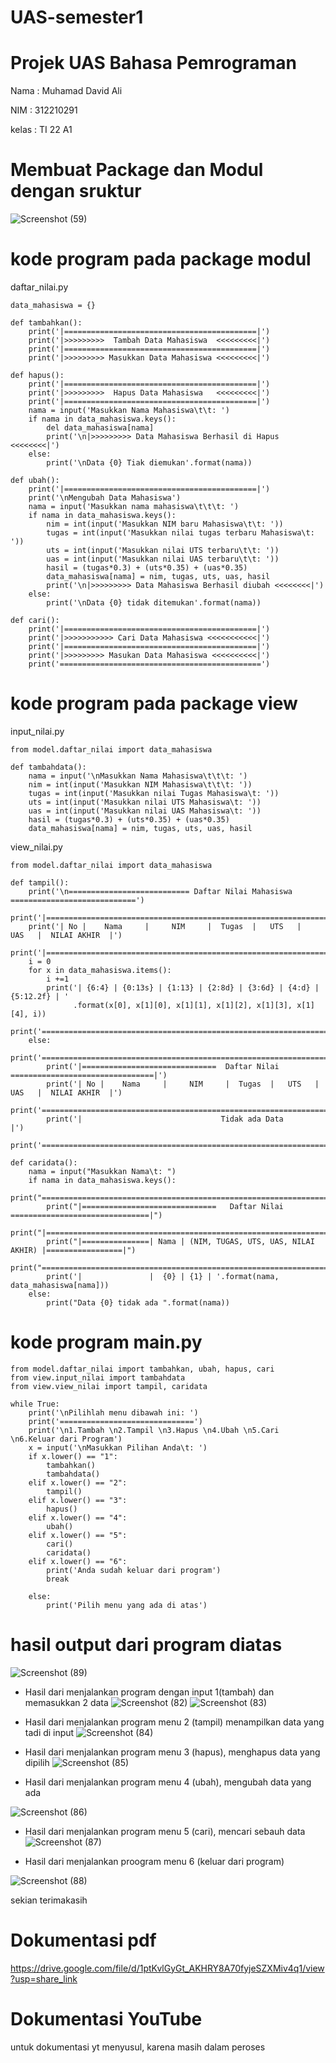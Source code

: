# UAS-semester1
# Projek UAS Bahasa Pemrograman

Nama  : Muhamad David Ali


NIM   : 312210291


kelas : TI 22 A1

# Membuat Package dan Modul dengan sruktur 

![Screenshot (59)](https://user-images.githubusercontent.com/116184002/211849423-b825fa3d-22bc-41f7-bd90-1a7689a76593.png)

# kode program pada package modul

daftar_nilai.py
~~~
data_mahasiswa = {}

def tambahkan():
    print('|===========================================|')
    print('|>>>>>>>>>  Tambah Data Mahasiswa  <<<<<<<<<|')
    print('|===========================================|')
    print('|>>>>>>>>> Masukkan Data Mahasiswa <<<<<<<<<|')

def hapus():
    print('|===========================================|')
    print('|>>>>>>>>>  Hapus Data Mahasiswa   <<<<<<<<<|')
    print('|===========================================|')
    nama = input('Masukkan Nama Mahasiswa\t\t: ')
    if nama in data_mahasiswa.keys():
        del data_mahasiswa[nama]
        print('\n|>>>>>>>>> Data Mahasiswa Berhasil di Hapus <<<<<<<<|')
    else:
        print('\nData {0} Tiak diemukan'.format(nama))

def ubah():
    print('|===========================================|')
    print('\nMengubah Data Mahasiswa')
    nama = input('Masukkan nama mahasiswa\t\t\t: ')
    if nama in data_mahasiswa.keys():
        nim = int(input('Masukkan NIM baru Mahasiswa\t\t: '))
        tugas = int(input('Masukkan nilai tugas terbaru Mahasiswa\t: '))
        uts = int(input('Masukkan nilai UTS terbaru\t\t: '))
        uas = int(input('Masukkan nilai UAS terbaru\t\t: '))
        hasil = (tugas*0.3) + (uts*0.35) + (uas*0.35)
        data_mahasiswa[nama] = nim, tugas, uts, uas, hasil
        print('\n|>>>>>>>>> Data Mahasiswa Berhasil diubah <<<<<<<<|')
    else:
        print('\nData {0} tidak ditemukan'.format(nama))

def cari():
    print('|===========================================|')
    print('|>>>>>>>>>>> Cari Data Mahasiswa <<<<<<<<<<<|')
    print('|===========================================|')
    print('|>>>>>>>>> Masukan Data Mahasiswa <<<<<<<<<<|')
    print('=============================================')
~~~

# kode program pada package view 

input_nilai.py
~~~
from model.daftar_nilai import data_mahasiswa

def tambahdata():
    nama = input('\nMasukkan Nama Mahasiswa\t\t\t: ')
    nim = int(input('Masukkan NIM Mahasiswa\t\t\t: '))
    tugas = int(input('Masukkan nilai Tugas Mahasiswa\t: '))
    uts = int(input('Masukkan nilai UTS Mahasiswa\t: '))
    uas = int(input('Masukkan nilai UAS Mahasiswa\t: '))
    hasil = (tugas*0.3) + (uts*0.35) + (uas*0.35)
    data_mahasiswa[nama] = nim, tugas, uts, uas, hasil
~~~

view_nilai.py
~~~
from model.daftar_nilai import data_mahasiswa

def tampil():
    print('\n=========================== Daftar Nilai Mahasiswa ============================')
    print('|==============================================================================|')
    print('| No |    Nama     |     NIM     |  Tugas  |   UTS   |   UAS   |  NILAI AKHIR  |')
    print('|==============================================================================|')
    i = 0
    for x in data_mahasiswa.items():
        i +=1
        print('| {6:4} | {0:13s} | {1:13} | {2:8d} | {3:6d} | {4:d} | {5:12.2f} | '
              .format(x[0], x[1][0], x[1][1], x[1][2], x[1][3], x[1][4], i))
        print('================================================================================')
    else:
        print('================================================================================')
        print('|==============================  Daftar Nilai  ================================|')
        print('| No |    Nama     |     NIM     |  Tugas  |   UTS   |   UAS   |  NILAI AKHIR  |')
        print('================================================================================')
        print('|                               Tidak ada Data                                 |')
        print('================================================================================')

def caridata():
    nama = input("Masukkan Nama\t: ")
    if nama in data_mahasiswa.keys():
        print("================================================================================")
        print("|==============================   Daftar Nilai  ===============================|")
        print("|==============================================================================|")
        print("|===============| Nama | (NIM, TUGAS, UTS, UAS, NILAI AKHIR) |=================|")
        print("================================================================================")
        print('|               |  {0} | {1} | '.format(nama, data_mahasiswa[nama]))
    else:
        print("Data {0} tidak ada ".format(nama))
~~~

# kode program main.py
~~~
from model.daftar_nilai import tambahkan, ubah, hapus, cari
from view.input_nilai import tambahdata
from view.view_nilai import tampil, caridata

while True:
    print('\nPilihlah menu dibawah ini: ')
    print('==============================')
    print('\n1.Tambah \n2.Tampil \n3.Hapus \n4.Ubah \n5.Cari \n6.Keluar dari Program')
    x = input('\nMasukkan Pilihan Anda\t: ')
    if x.lower() == "1":
        tambahkan()
        tambahdata()
    elif x.lower() == "2":
        tampil()
    elif x.lower() == "3":
        hapus()
    elif x.lower() == "4":
        ubah()
    elif x.lower() == "5":
        cari()
        caridata()
    elif x.lower() == "6":
        print('Anda sudah keluar dari program')
        break

    else:
        print('Pilih menu yang ada di atas')
~~~

# hasil output dari program diatas

![Screenshot (89)](https://user-images.githubusercontent.com/116184002/211872550-8dd2a336-0a8c-4e1c-8e28-c00cf0e93353.png)


- Hasil dari menjalankan program dengan input 1(tambah) dan memasukkan 2 data
![Screenshot (82)](https://user-images.githubusercontent.com/116184002/211870216-fb0c24fc-1b94-4362-874a-1d3cb284ec2c.png)
![Screenshot (83)](https://user-images.githubusercontent.com/116184002/211870251-2c51ced3-74c8-4666-8482-a77f6095441c.png)


- Hasil dari menjalankan program menu 2 (tampil) menampilkan data yang tadi di input
![Screenshot (84)](https://user-images.githubusercontent.com/116184002/211870552-29458f54-9a09-402b-8f5b-d20c7b596c32.png)


- Hasil dari menjalankan program menu 3 (hapus), menghapus data yang dipilih 
![Screenshot (85)](https://user-images.githubusercontent.com/116184002/211870807-27efcc72-e6d5-49f0-8792-f60dc54e6e4c.png)




- Hasil dari menjalankan program menu 4 (ubah), mengubah data yang ada

![Screenshot (86)](https://user-images.githubusercontent.com/116184002/211871083-0e2a8c14-1442-4977-b697-ba4497b68482.png)





- Hasil dari menjalankan program menu 5 (cari), mencari sebauh data
![Screenshot (87)](https://user-images.githubusercontent.com/116184002/211871362-1819afa1-f8b2-423f-b289-653a2f01f94e.png)






- Hasil dari menjalankan proogram menu 6 (keluar dari program)

![Screenshot (88)](https://user-images.githubusercontent.com/116184002/211871568-3b4d2c62-13ab-4d7d-bdb9-004c7e6d60a1.png)




sekian terimakasih

# Dokumentasi pdf
https://drive.google.com/file/d/1ptKvlGyGt_AKHRY8A70fyjeSZXMiv4q1/view?usp=share_link

# Dokumentasi YouTube 
untuk dokumentasi yt menyusul, karena masih dalam peroses








